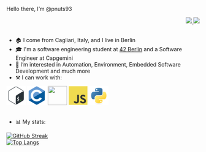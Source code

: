 Hello there, I’m @pnuts93


<div class="badges" align="right">
  <a href="https://www.linkedin.com/in/pietro-nuti-2a5844161/">
    <img src="https://img.shields.io/badge/LinkedIn-blue?logo=linkedin&logoColor=white"/>
  </a>
  <a href="https://create.arduino.cc/projecthub/pnuts93">
    <img src="https://img.shields.io/static/v1?label=Arduino&message=projecthub&color=00979D"/>
  </a>
  <br/>
  <img src="https://komarev.com/ghpvc/?username=pnuts93&style=flat-square&color=blue" alt=""/>
</div>
  
- 🏠 I come from Cagliari, Italy, and I live in Berlin  
- 🎓 I'm a software engineering student at <a href="https://42berlin.de/">42 Berlin</a> and a Software Engineer at Capgemini  
- 👀 I’m interested in Automation, Environment, Embedded Software Development and much more  
- ⚒  I can work with:  
<div class="stack">
  <img src="https://github.com/devicons/devicon/blob/master/icons/bash/bash-original.svg" width="50" height="50"/>
  <img src="https://github.com/devicons/devicon/blob/master/icons/c/c-original.svg" width="50" height="50"/>
  <img src="https://github.com/devicons/devicon/blob/master/icons/java/java.svg" width="50" height="50"/>
  <img src="https://github.com/devicons/devicon/blob/master/icons/javascript/javascript-original.svg" width="50" height="50"/>
  <img src="https://github.com/devicons/devicon/blob/master/icons/python/python-original.svg" width="50" height="50"/>
</div>
<br/>  
  
- 📊 My stats:  

[![GitHub Streak](http://github-readme-streak-stats.herokuapp.com?user=pnuts93&theme=tokyonight&date_format=j%20M%5B%20Y%5D)](https://git.io/streak-stats)
<br/>
[![Top Langs](https://github-readme-stats.vercel.app/api/top-langs/?username=pnuts93&layout=compact&theme=tokyonight)](https://github.com/anuraghazra/github-readme-stats)
